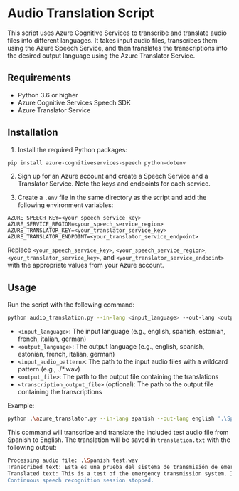 # Audio Translation Script

This script uses Azure Cognitive Services to transcribe and translate audio files into different languages. It takes input audio files, transcribes them using the Azure Speech Service, and then translates the transcriptions into the desired output language using the Azure Translator Service.

## Requirements

- Python 3.6 or higher
- Azure Cognitive Services Speech SDK
- Azure Translator Service

## Installation

1. Install the required Python packages:

```bash
pip install azure-cognitiveservices-speech python-dotenv
```

2. Sign up for an Azure account and create a Speech Service and a Translator Service. Note the keys and endpoints for each service.

3. Create a `.env` file in the same directory as the script and add the following environment variables:

```
AZURE_SPEECH_KEY=<your_speech_service_key>
AZURE_SERVICE_REGION=<your_speech_service_region>
AZURE_TRANSLATOR_KEY=<your_translator_service_key>
AZURE_TRANSLATOR_ENDPOINT=<your_translator_service_endpoint>
```

Replace `<your_speech_service_key>`, `<your_speech_service_region>`, `<your_translator_service_key>`, and `<your_translator_service_endpoint>` with the appropriate values from your Azure account.

## Usage

Run the script with the following command:

```bash
python audio_translation.py --in-lang <input_language> --out-lang <output_language> <input_audio_pattern> <output_file> [--transcription <transcription_output_file>]
```

- `<input_language>`: The input language (e.g., english, spanish, estonian, french, italian, german)
- `<output_language>`: The output language (e.g., english, spanish, estonian, french, italian, german)
- `<input_audio_pattern>`: The path to the input audio files with a wildcard pattern (e.g., ./*.wav)
- `<output_file>`: The path to the output file containing the translations
- `<transcription_output_file>` (optional): The path to the output file containing the transcriptions

Example:

```bash
python .\azure_translator.py --in-lang spanish --out-lang english '.\Spanish test.wav' .\translation.txt
```

This command will transcribe and translate the included test audio file from Spanish to English. The translation will be saved in `translation.txt` with the following output:

```bash
Processing audio file: .\Spanish test.wav
Transcribed text: Esta es una prueba del sistema de transmisión de emergencia. Solo es una prueba si esto fuera una emergencia real, estaría corriendo para salvar mi vida.
Translated text: This is a test of the emergency transmission system. It's just a test if this was a real emergency, I would be running for my life.
Continuous speech recognition session stopped.
```